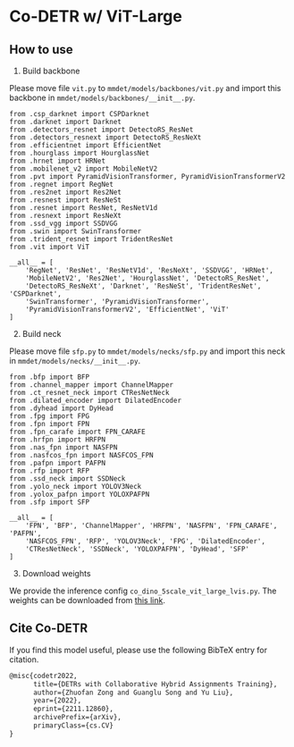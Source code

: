 # Co-DETR w/ ViT-Large

## How to use

1. Build backbone

Please move file `vit.py` to `mmdet/models/backbones/vit.py` and import this backbone in `mmdet/models/backbones/__init__.py`.

```
from .csp_darknet import CSPDarknet
from .darknet import Darknet
from .detectors_resnet import DetectoRS_ResNet
from .detectors_resnext import DetectoRS_ResNeXt
from .efficientnet import EfficientNet
from .hourglass import HourglassNet
from .hrnet import HRNet
from .mobilenet_v2 import MobileNetV2
from .pvt import PyramidVisionTransformer, PyramidVisionTransformerV2
from .regnet import RegNet
from .res2net import Res2Net
from .resnest import ResNeSt
from .resnet import ResNet, ResNetV1d
from .resnext import ResNeXt
from .ssd_vgg import SSDVGG
from .swin import SwinTransformer
from .trident_resnet import TridentResNet
from .vit import ViT

__all__ = [
    'RegNet', 'ResNet', 'ResNetV1d', 'ResNeXt', 'SSDVGG', 'HRNet',
    'MobileNetV2', 'Res2Net', 'HourglassNet', 'DetectoRS_ResNet',
    'DetectoRS_ResNeXt', 'Darknet', 'ResNeSt', 'TridentResNet', 'CSPDarknet',
    'SwinTransformer', 'PyramidVisionTransformer',
    'PyramidVisionTransformerV2', 'EfficientNet', 'ViT'
]
```

2. Build neck

Please move file `sfp.py` to `mmdet/models/necks/sfp.py` and import this neck in `mmdet/models/necks/__init__.py`.

```
from .bfp import BFP
from .channel_mapper import ChannelMapper
from .ct_resnet_neck import CTResNetNeck
from .dilated_encoder import DilatedEncoder
from .dyhead import DyHead
from .fpg import FPG
from .fpn import FPN
from .fpn_carafe import FPN_CARAFE
from .hrfpn import HRFPN
from .nas_fpn import NASFPN
from .nasfcos_fpn import NASFCOS_FPN
from .pafpn import PAFPN
from .rfp import RFP
from .ssd_neck import SSDNeck
from .yolo_neck import YOLOV3Neck
from .yolox_pafpn import YOLOXPAFPN
from .sfp import SFP

__all__ = [
    'FPN', 'BFP', 'ChannelMapper', 'HRFPN', 'NASFPN', 'FPN_CARAFE', 'PAFPN',
    'NASFCOS_FPN', 'RFP', 'YOLOV3Neck', 'FPG', 'DilatedEncoder',
    'CTResNetNeck', 'SSDNeck', 'YOLOXPAFPN', 'DyHead', 'SFP'
]
```

3. Download weights

We provide the inference config `co_dino_5scale_vit_large_lvis.py`. The weights can be downloaded from [this link](https://drive.google.com/drive/folders/1PVGkQljIfc-lq-IujBl3ELJclf5JCiag?usp=share_link).

## Cite Co-DETR

If you find this model useful, please use the following BibTeX entry for citation.

```latex
@misc{codetr2022,
      title={DETRs with Collaborative Hybrid Assignments Training},
      author={Zhuofan Zong and Guanglu Song and Yu Liu},
      year={2022},
      eprint={2211.12860},
      archivePrefix={arXiv},
      primaryClass={cs.CV}
}
```
